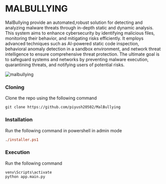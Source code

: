 # MALBULLYING

MalBullying provide an automated,robust solution for detecting and analyzing malware threats through in-depth static and dynamic analysis. This system aims to enhance cybersecurity by identifying malicious files, monitoring their behavior, and mitigating risks efficiently. It employs advanced techniques such as AI-powered static code inspection, behavioral anomaly detection in a sandbox environment, and network threat intelligence to ensure comprehensive threat protection. The ultimate goal is to safeguard systems and networks by preventing malware execution, quarantining threats, and notifying users of potential risks.

![malbullying](https://github.com/user-attachments/assets/6399e842-842f-486a-a9ab-47fe3b497d38)


### Cloning
Clone the repo using the following command
```terminal
git clone https://github.com/piyush20502/MalBullying
```



### Installation

Run the following command in powershell in admin mode
```ps
./installer.ps1
```

### Execution

Run the following command
```terminal
venv\Scripts\activate
python app.main.py
```
